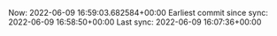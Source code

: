 Now: 2022-06-09 16:59:03.682584+00:00 Earliest commit since sync: 2022-06-09 16:58:50+00:00 Last sync: 2022-06-09 16:07:36+00:00
